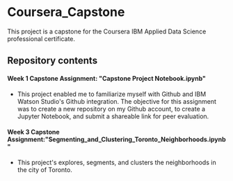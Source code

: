 # Coursera_Capstone
This project is a capstone for the Coursera IBM Applied Data Science professional certificate.
## Repository contents
#### Week 1 Capstone Assignment: "Capstone Project Notebook.ipynb"
- This project enabled me to familiarize myself with Github and IBM Watson Studio's Github integration. The objective for this assignment was to create a new repository on my Github account, to create a Jupyter Notebook, and submit a shareable link for peer evaluation.
#### Week 3 Capstone Assignment:"Segmenting_and_Clustering_Toronto_Neighborhoods.ipynb"
- This project's explores, segments, and clusters the neighborhoods in the city of Toronto.
